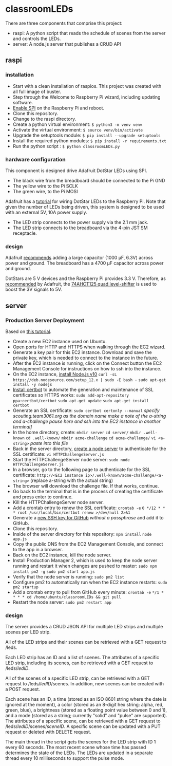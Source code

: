 # classroomLEDs

There are three components that comprise this project:

* raspi: A python script that reads the schedule of scenes from the server and controls the LEDs.
* server: A node.js server that publishes a CRUD API


## raspi

### installation

* Start with a clean installation of raspios. This project was created with all full image of buster.
* Step through the Welcome to Raspberry Pi wizard, including updating software.
* [Enable SPI](https://learn.adafruit.com/adafruits-raspberry-pi-lesson-4-gpio-setup/configuring-spi) on the Raspberry Pi and reboot.
* Clone this repository.
* Change to the raspi directory.
* Create a python virtual environment: `$ python3 -m venv venv`
* Activate the virtual environment: `$ source venv/bin/activate`
* Upgrade the setuptools module: `$ pip install --upgrade setuptools`
* Install the required python modules: `$ pip install -r requirements.txt`
* Run the python script : `$ python classroomLEDs.py`

### hardware configuration

This component is designed drive Adafruit DotStar LEDs using SPI.

* The black wire from the breadboard should be connected to the Pi GND
* The yellow wire to the Pi SCLK
* The green wire, to the Pi MOSI

Adafruit has a [tutorial](https://learn.adafruit.com/adafruit-dotstar-leds/python-circuitpython#python-computer-wiring-3004880-8) for wiring DotStar LEDs to the Raspberry Pi. Note that given the number of LEDs being driven, this system is designed to be used with an external 5V, 10A power supply.

* The LED strip connects to the power supply via the 2.1 mm jack.
* The LED strip connects to the breadboard via the 4-pin JST SM receptacle. 

### design

Adafruit [recommends](https://learn.adafruit.com/adafruit-neopixel-uberguide/powering-neopixels) adding a large capacitor (1000 µF, 6.3V) across power and ground. The breadboard has a 4700 µF capacitor across power and ground.

DotStars are 5 V devices and the Raspberry Pi provides 3.3 V. Therefore, as [recommended](https://learn.adafruit.com/adafruit-dotstar-leds/power-and-connections#connecting-dotstar-leds-3004523-2) by Adafruit, the [74AHCT125 quad level-shifter](https://www.adafruit.com/product/1787) is used to boost the 3V signals to 5V.


## server

### Production Server Deployment

Based on [this tutorial](https://ourcodeworld.com/articles/read/977/how-to-deploy-a-node-js-application-on-aws-ec2-server).

* Create a new EC2 instance used on Ubuntu.
* Open ports for HTTP and HTTPS when walking through the EC2 wizard.
* Generate a key pair for this EC2 instance. Download and save the private key, which is needed to connect to the instance in the future.
* After the EC2 instance is running, click on the Connect button the EC2 Management Console for instructions on how to ssh into the instance.
* On the EC2 instance, [install Node.js v10](https://github.com/nodesource/distributions/blob/master/README.md)
	`curl -sL https://deb.nodesource.com/setup_12.x | sudo -E bash -`
    `sudo apt-get install -y nodejs`
* [Install certbot](https://itnext.io/node-express-letsencrypt-generate-a-free-ssl-certificate-and-run-an-https-server-in-5-minutes-a730fbe528ca) to automate the generation and maintenance of SSL certificates so HTTPS works:
	`sudo add-apt-repository ppa:certbot/certbot`
	`sudo apt-get update`
	`sudo apt-get install certbot`
* Generate an SSL certificate:
	`sudo certbot certonly --manual`
	*specify scouting.team3061.org as the domain name*
	*make a note of the a-string and a-challenge*
	*pause here and ssh into the EC2 instance in another terminal]*
* In the home directory, create:
	`mkdir server`
	`cd server/`
	`mkdir .well-known`
	`cd .well-known/`
	`mkdir acme-challenge`
	`cd acme-challenge/`
	`vi <a-string>`
	*paste <a-challenge> into this file*
* Back in the server directory, [create a node server](https://gist.github.com/DavidMellul/2afcd7ecbe6ad83894972af8a2e0d536/raw/f207f9df6a96852c828462d17964ab231739eb2c/HTTPChallengeServer.js) to authenticate for the SSL certificate:
	`vi HTTPChallengeServer.js`
* Start the HTTPChallengeServer node server:
	`sudo node HTTPChallengeServer.js`
* In a browser, go to the following page to authenticate for the SSL certificate:
	`http://<EC2 instance ip>/.well-known/acme-challenge/<a-string>` (replace a-string with the actual string)
* The browser will download the challenge file. If that works, continue.
* Go back to the terminal that is in the process of creating the certificate and press enter to continue.
* Kill the HTTPChallengeServer node server.
* Add a crontab entry to renew the SSL certificate:
	`crontab -e`
	`0 */12 * * * root /usr/local/bin/certbot renew >/dev/null 2>&1`
* Generate a [new SSH key for GitHub](https://help.github.com/en/github/authenticating-to-github/generating-a-new-ssh-key-and-adding-it-to-the-ssh-agent) *without a passphrase* and add it to GitHub.
* Clone this repository.
* Inside of the server directory for this repository:
	`npm install`
	`node app.js`
* Copy the public DNS from the EC2 Management Console, and connect to the app in a browser.
* Back on the EC2 instance, kill the node server.
* Install Production Manager 2, which is used to keep the node server running and restart it when changes are pushed to master:
	`sudo npm install pm2 -g`
	`sudo pm2 start app.js`
* Verify that the node server is running:
	`sudo pm2 list`
* Configure pm2 to automatically run when the EC2 instance restarts:
	`sudo pm2 startup`
* Add a crontab entry to pull from GitHub every minute:
	`crontab -e`
	`*/1 * * * * cd /home/ubuntu/classroomLEDs && git pull`
* Restart the node server:
	`sudo pm2 restart app`
	
### design

The server provides a CRUD JSON API for multiple LED strips and multiple scenes per LED strip.

All of the LED strips and their scenes can be retrieved with a GET request to /leds.

Each LED strip has an ID and a list of scenes. The attributes of a specific LED strip, including its scenes, can be retrieved with a GET request to /leds/*ledID*.

All of the scenes of a specific LED strip, can be retrieved with a GET request to /leds/*ledID*/scenes. In addition, new scenes can be created with a POST request.

Each scene has an ID, a time (stored as an ISO 8601 string where the date is ignored at the moment), a color (stored as an 8-digit hex string: alpha, red, green, blue), a brightness (stored as a floating point value between 0 and 1), and a mode (stored as a string; currently "solid" and "pulse" are supported). The attributes of a specific scene, can be retrieved with a GET request to /leds/*ledID*/scenes/*sceneID*. A specific scene can be updated with a PUT request or deleted with DELETE request.

The main thread in the script gets the scenes for the LED strip with ID 1 every 60 seconds. The most recent scene whose time has passed determines the state of the LEDs. The LEDs are updated in a separate thread every 10 milliseconds to support the pulse mode.

